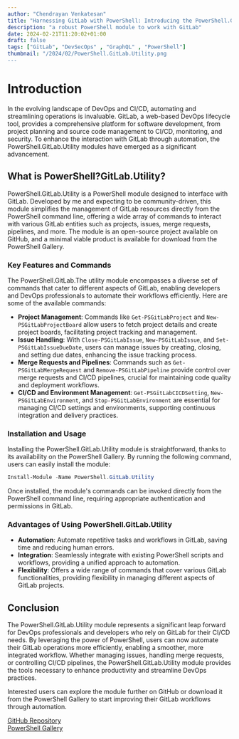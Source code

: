 ```yaml
---
author: "Chendrayan Venkatesan"
title: "Harnessing GitLab with PowerShell: Introducing the PowerShell.GitLab.Utility Module"
description: "a robust PowerShell module to work with GitLab"
date: 2024-02-21T11:20:02+01:00
draft: false
tags: ["GitLab", "DevSecOps" , "GraphQL" , "PowerShell"]
thumbnail: "/2024/02/PowerShell.GitLab.Utility.png
---
```


# Introduction

In the evolving landscape of DevOps and CI/CD, automating and streamlining operations is invaluable. GitLab, a web-based DevOps lifecycle tool, provides a comprehensive platform for software development, from project planning and source code management to CI/CD, monitoring, and security. To enhance the interaction with GitLab through automation, the PowerShell.GitLab.Utility modules have emerged as a significant advancement.

## What is PowerShell?GitLab.Utility?

PowerShell.GitLab.Utility is a PowerShell module designed to interface with GitLab. Developed by me and expecting to be community-driven, this module simplifies the management of GitLab resources directly from the PowerShell command line, offering a wide array of commands to interact with various GitLab entities such as projects, issues, merge requests, pipelines, and more. The module is an open-source project available on GitHub, and a minimal viable product is available for download from the PowerShell Gallery.

### Key Features and Commands

The PowerShell.GitLab.The utility module encompasses a diverse set of commands that cater to different aspects of GitLab, enabling developers and DevOps professionals to automate their workflows efficiently. Here are some of the available commands:

- **Project Management**: Commands like `Get-PSGitLabProject` and `New-PSGitLabProjectBoard` allow users to fetch project details and create project boards, facilitating project tracking and management.
- **Issue Handling**: With `Close-PSGitLabIssue`, `New-PSGitLabIssue`, and `Set-PSGitLabIssueDueDate`, users can manage issues by creating, closing, and setting due dates, enhancing the issue tracking process.
- **Merge Requests and Pipelines**: Commands such as `Get-PSGitLabMergeRequest` and `Remove-PSGitLabPipeline` provide control over merge requests and CI/CD pipelines, crucial for maintaining code quality and deployment workflows.
- **CI/CD and Environment Management**: `Get-PSGitLabCICDSetting`, `New-PSGitLabEnvironment`, and `Stop-PSGitLabEnvironment` are essential for managing CI/CD settings and environments, supporting continuous integration and delivery practices.

### Installation and Usage

Installing the PowerShell.GitLab.Utility module is straightforward, thanks to its availability on the PowerShell Gallery. By running the following command, users can easily install the module:

```powershell
Install-Module -Name PowerShell.GitLab.Utility
```

Once installed, the module's commands can be invoked directly from the PowerShell command line, requiring appropriate authentication and permissions in GitLab.

### Advantages of Using PowerShell.GitLab.Utility

- **Automation**: Automate repetitive tasks and workflows in GitLab, saving time and reducing human errors.
- **Integration**: Seamlessly integrate with existing PowerShell scripts and workflows, providing a unified approach to automation.
- **Flexibility**: Offers a wide range of commands that cover various GitLab functionalities, providing flexibility in managing different aspects of GitLab projects.

## Conclusion

The PowerShell.GitLab.Utility module represents a significant leap forward for DevOps professionals and developers who rely on GitLab for their CI/CD needs. By leveraging the power of PowerShell, users can now automate their GitLab operations more efficiently, enabling a smoother, more integrated workflow. Whether managing issues, handling merge requests, or controlling CI/CD pipelines, the PowerShell.GitLab.Utility module provides the tools necessary to enhance productivity and streamline DevOps practices.

Interested users can explore the module further on GitHub or download it from the PowerShell Gallery to start improving their GitLab workflows through automation.

[GitHub Repository](https://github.com/ChendrayanV/PowerShell.GitLab.Utility)  
[PowerShell Gallery](https://www.powershellgallery.com/packages/PowerShell.GitLab.Utility/0.0.10)



